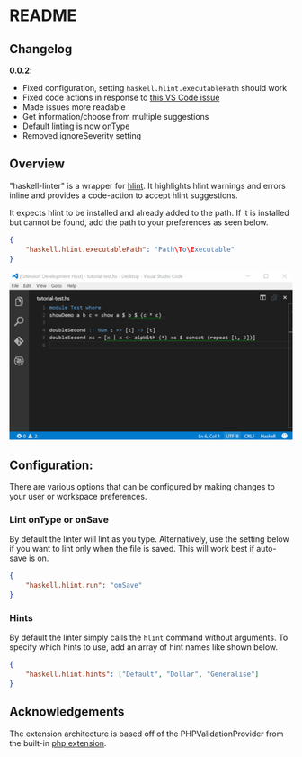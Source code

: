# README

## Changelog
__0.0.2__:
- Fixed configuration, setting `haskell.hlint.executablePath` should work
- Fixed code actions in response to [this VS Code issue](https://github.com/Microsoft/vscode/issues/1698)
- Made issues more readable
- Get information/choose from multiple suggestions
- Default linting is now onType
- Removed ignoreSeverity setting

## Overview
"haskell-linter" is a wrapper for [hlint](http://community.haskell.org/~ndm/hlint/). It highlights hlint warnings and errors inline and provides a code-action to accept hlint suggestions.

It expects hlint to be installed and already added to the path. If it is installed but cannot be found, add the path to your preferences as seen below.

```json
{
	"haskell.hlint.executablePath": "Path\To\Executable"
}
```

![IDE](images/preview.gif)

## Configuration:
There are various options that can be configured by making changes to your user or workspace preferences.

### Lint onType or onSave
By default the linter will lint as you type. Alternatively, use the setting below if you want to lint only when the file is saved. This will work best if auto-save is on.

```json
{
	"haskell.hlint.run": "onSave"
}
```

### Hints
By default the linter simply calls the `hlint` command without arguments. To specify which hints to use, add an array of hint names like shown below.
 
```json
{
	"haskell.hlint.hints": ["Default", "Dollar", "Generalise"]
}
```

## Acknowledgements
The extension architecture is based off of the PHPValidationProvider from the built-in [php extension](https://github.com/Microsoft/vscode/tree/master/extensions/php).
